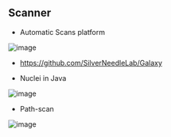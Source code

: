 ## Scanner

- Automatic Scans platform

![image](https://github.com/Jayway007/Offense-and-Defense/assets/22486282/30d7335c-02d9-43e0-9857-3c707a0e9f54)

- https://github.com/SilverNeedleLab/Galaxy

- Nuclei in Java

![image](https://user-images.githubusercontent.com/22486282/216873016-75473fa8-d35e-4fd5-b75f-5ab39cd4491c.png)

- Path-scan

![image](https://user-images.githubusercontent.com/22486282/216872555-7ce7275e-797b-44d6-82a0-7ba407460f41.png)
